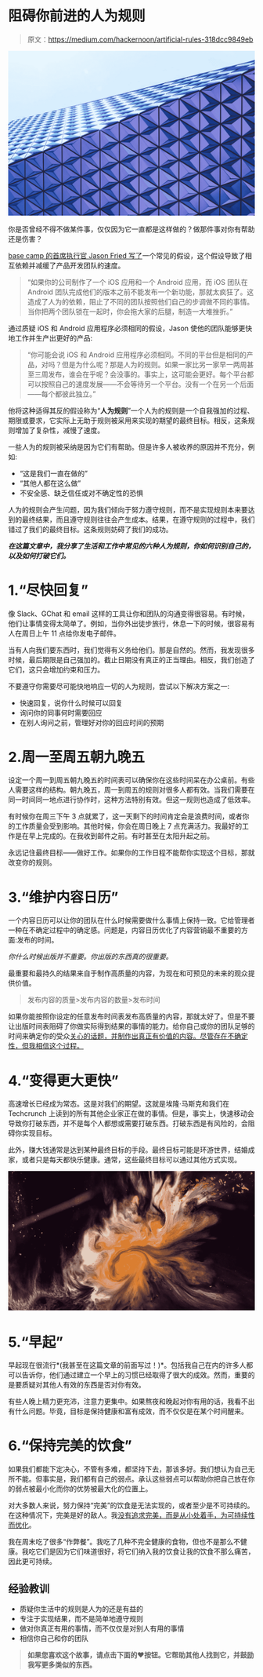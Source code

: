 # 阻碍你前进的人为规则

> 原文：<https://medium.com/hackernoon/artificial-rules-318dcc9849eb>

![](img/b611b9304df3428c98fe0108c1fc6901.png)

你是否曾经不得不做某件事，仅仅因为它一直都是这样做的？做那件事对你有帮助还是伤害？

[base camp 的首席执行官 Jason Fried 写了](https://m.signalvnoise.com/depend-less-on-each-other-507fe0e23e4b)一个常见的假设，这个假设导致了相互依赖并减缓了产品开发团队的速度。

> “如果你的公司制作了一个 iOS 应用和一个 Android 应用，而 iOS 团队在 Android 团队完成他们的版本之前不能发布一个新功能，那就太疯狂了。这造成了人为的依赖，阻止了不同的团队按照他们自己的步调做不同的事情。当你把两个团队锁在一起时，你会拖大家的后腿，制造一大堆挫折。”

通过质疑 iOS 和 Android 应用程序必须相同的假设，Jason 使他的团队能够更快地工作并生产出更好的产品:

> “你可能会说 iOS 和 Android 应用程序必须相同。不同的平台但是相同的产品，对吗？但是为什么呢？那是人为的规则。如果一家比另一家早一两周甚至三周发布，谁会在乎呢？会没事的。事实上，这可能会更好。每个平台都可以按照自己的速度发展——不会等待另一个平台。没有一个在另一个后面——每个都彼此独立。”

他将这种适得其反的假设称为“**人为规则**”一个人为的规则是一个自我强加的过程、期限或要求，它实际上无助于规则被采用来实现的期望的最终目标。相反，这条规则增加了复杂性，减慢了速度。

一些人为的规则被采纳是因为它们有帮助。但是许多人被收养的原因并不充分，例如:

*   “这是我们一直在做的”
*   “其他人都在这么做”
*   不安全感、缺乏信任或对不确定性的恐惧

人为的规则会产生问题，因为我们倾向于努力遵守规则，而不是实现规则本来要达到的最终结果，而且遵守规则往往会产生成本。结果，在遵守规则的过程中，我们错过了我们的最终目标。这条规则妨碍了我们的成功。

***在这篇文章中，我分享了生活和工作中常见的六种人为规则，你如何识别自己的，以及如何打破它们。***

# 1.“尽快回复”

像 Slack、GChat 和 email 这样的工具让你和团队的沟通变得很容易。有时候，他们让事情变得太简单了。例如，当你外出徒步旅行，休息一下的时候，很容易有人在周日上午 11 点给你发电子邮件。

当有人向我们要东西时，我们觉得有义务给他们。那是自然的。然而，我发现很多时候，最后期限是自己强加的。截止日期没有真正的正当理由。相反，我们创造了它们，这只会增加约束和压力。

不要遵守你需要尽可能快地响应一切的人为规则，尝试以下解决方案之一:

*   快速回复，说你什么时候可以回复
*   询问你的同事何时需要回应
*   在别人询问之前，管理好对你的回应时间的预期

# 2.周一至周五朝九晚五

设定一个周一到周五朝九晚五的时间表可以确保你在这些时间呆在办公桌前。有些人需要这样的结构。朝九晚五，周一到周五的规则对很多人都有效。当我们需要在同一时间同一地点进行协作时，这种方法特别有效。但这一规则也造成了低效率。

有时候你在周三下午 3 点就累了，这一天剩下的时间肯定会是浪费时间，或者你的工作质量会受到影响。其他时候，你会在周日晚上 7 点充满活力。我最好的工作是在早上完成的。在我收到邮件之前。有时甚至在太阳升起之前。

永远记住最终目标——做好工作。如果你的工作日程不能帮你实现这个目标，那就改变你的规则。

# 3.“维护内容日历”

一个内容日历可以让你的团队在什么时候需要做什么事情上保持一致。它给管理者一种在不确定过程中的确定感。问题是，内容日历优化了内容营销最不重要的方面:发布的时间。

*你什么时候出版并不重要。*你出版的东西真的很重要。**

最重要和最持久的结果来自于制作高质量的内容，为现在和可预见的未来的观众提供价值。

> 发布内容的质量>发布内容的数量>发布时间

如果你能按照你设定的任意发布时间表发布高质量的内容，那就太好了。但是不要让出版时间表阻碍了你做实际得到结果的事情的能力。给你自己或你的团队足够的时间来确定你的受众[关心的话题，并制作出真正有价值的内容。尽管存在不确定性，但我相信这个过程。](http://mfishbein.com/how-to-not-care/)

# 4.“变得更大更快”

高速增长已经成为常态。这是对我们的期望。这就是埃隆·马斯克和我们在 Techcrunch 上读到的所有其他企业家正在做的事情。但是，事实上，快速移动会导致你打破东西，并不是每个人都想或需要打破东西。打破东西是有风险的，会阻碍你实现目标。

此外，赚大钱通常是达到某种最终目标的手段。最终目标可能是环游世界，结婚成家，或者只是每天都快乐健康。通常，这些最终目标可以通过其他方式实现。

![](img/f0bbef6663d99f8d5cbaaaa90eac9a39.png)

# 5.“早起”

早起现在很流行*(我甚至在这篇文章的前面写过！)*。包括我自己在内的许多人都可以告诉你，他们通过建立一个早上的习惯已经取得了很大的成效。然而，重要的是要质疑对其他人有效的东西是否对你有效。

有些人晚上精力更充沛，注意力更集中。如果熬夜和晚起对你有用的话，我看不出有什么问题。毕竟，目标是保持健康和富有成效，而不仅仅是在某个时间醒来。

# 6.“保持完美的饮食”

如果我们都能下定决心，不管有多难，都坚持下去，那该多好。我们想认为自己无所不能。但事实是，我们都有自己的弱点。承认这些弱点可以帮助你把自己放在你的弱点被最小化而你的优势被最大化的位置上。

对大多数人来说，努力保持“完美”的饮食是无法实现的，或者至少是不可持续的。在这种情况下，完美是好的敌人。我[没有追求完美，而是从小处着手，为可持续性而优化](/the-mission/why-planning-for-failure-is-essential-to-building-great-habits-4f978cdecb90)。

我在周末吃了很多“作弊餐”。我吃了几种不完全健康的食物，但也不是那么不健康。我吃它们是因为它们味道很好，将它们纳入我的饮食让我的饮食不那么痛苦，因此更可持续。

## 经验教训

*   质疑你生活中的规则是人为的还是有益的
*   专注于实现结果，而不是简单地遵守规则
*   做对你真正有用的事情，而不仅仅是对别人有用的事情
*   相信你自己和你的团队

> **如果您喜欢这个故事，请点击下面的❤按钮。它帮助其他人找到它，并鼓励我写更多类似的东西。**